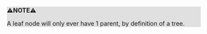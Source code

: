 <div style="margin:2em; background-color: #e0e0e0;">

<strong>⚠️NOTE️️️⚠️</strong>

A leaf node will only ever have 1 parent, by definition of a tree.
</div>

